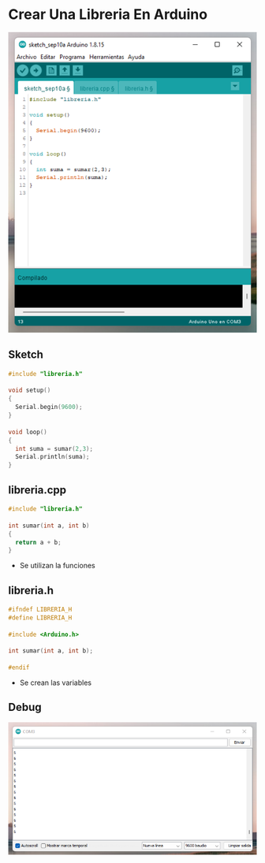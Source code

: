 # Crear Una Libreria En Arduino 

<p align="center">
  <img  src="https://github.com/IDiegoUlises/Arduino-Crear-Libreria/blob/master/Images/Codigo-Imagen.png">
</p>

## Sketch
```c++
#include "libreria.h"

void setup()
{
  Serial.begin(9600);
}

void loop()
{
  int suma = sumar(2,3);
  Serial.println(suma);
}
```

## libreria.cpp
```c++
#include "libreria.h"

int sumar(int a, int b)
{
  return a + b;
}
```
* Se utilizan la funciones

## libreria.h
```c++
#ifndef LIBRERIA_H
#define LIBRERIA_H

#include <Arduino.h>

int sumar(int a, int b);

#endif

```
* Se crean las variables

## Debug
<img  src="https://github.com/IDiegoUlises/Arduino-Crear-Libreria/blob/master/Images/Debug-2-Puerto-Serial.png">
